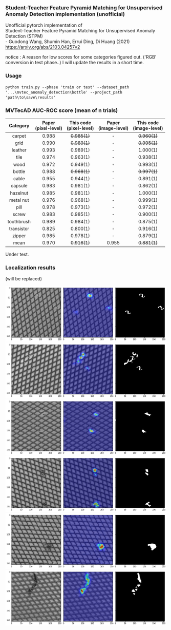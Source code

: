 ### Student-Teacher Feature Pyramid Matching for Unsupervised Anomaly Detection implementation (unofficial)
Unofficial pytorch implementation of  
Student-Teacher Feature Pyramid Matching for Unsupervised Anomaly Detection (STPM)  
\- Guodong Wang, Shumin Han, Errui Ding, Di Huang  (2021)  
https://arxiv.org/abs/2103.04257v2  

notice : A reason for low scores for some categories figured out. ('RGB' conversion in test phase..) I will update the results in a short time.

### Usage 
~~~
python train.py --phase 'train or test' --dataset_path '...\mvtec_anomaly_detection\bottle' --project_path 'path\to\save\results'
~~~

### MVTecAD AUC-ROC score (mean of n trials)
| Category | Paper<br>(pixel-level) | This code<br>(pixel-level) | Paper<br>(image-level) | This code<br>(image-level) |
| :-----: | :-: | :-: | :-: | :-: |
| carpet | 0.988 | ~~0.985(1)~~| - | ~~0.960(1)~~ |
| grid | 0.990 | ~~0.989(1)~~| - | ~~0.995(1)~~|
| leather | 0.993 | 0.989(1) | - | 1.000(1) |
| tile | 0.974 | 0.963(1) | - | 0.938(1) |
| wood | 0.972 | 0.949(1)| - | 0.993(1) |
| bottle | 0.988 | ~~0.968(1)~~| - | ~~0.997(1)~~ |
| cable | 0.955 | 0.944(1) | - | 0.891(1) |
| capsule | 0.983 | 0.981(1) | - | 0.862(1) |
| hazelnut | 0.985 | 0.981(1) | - | 1.000(1) |
| metal nut | 0.976 | 0.968(1) | - | 0.999(1) |
| pill | 0.978 | 0.973(1) | - | 0.972(1) |
| screw | 0.983 | 0.985(1) | - | 0.900(1) |
| toothbrush | 0.989 | 0.984(1) | - | 0.875(1) |
| transistor | 0.825 | 0.800(1)| - | 0.916(1) |
| zipper | 0.985 | 0.978(1) | - | 0.879(1) |
| mean | 0.970 | ~~0.916(1)~~ | 0.955 | ~~0.881(1)~~ |

Under test.    

### Localization results   
(will be replaced)  

![plot](./samples/bent_003_arr.png)
![plot](./samples/bent_009_arr.png)
![plot](./samples/broken_000_arr.png)
![plot](./samples/metal_contamination_003_arr.png)
![plot](./samples/thread_001_arr.png)
![plot](./samples/thread_005_arr.png)